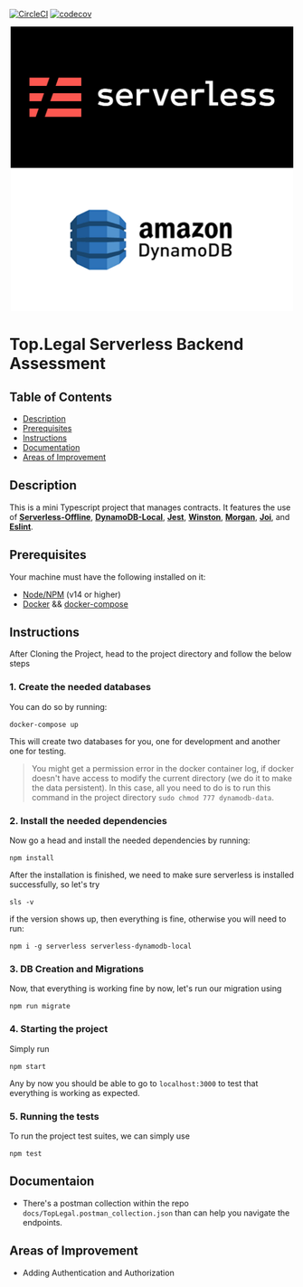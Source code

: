 
[![CircleCI](https://dl.circleci.com/status-badge/img/gh/Elshafeay/toplegal-assignment/tree/main.svg?style=shield)](https://dl.circleci.com/status-badge/redirect/gh/Elshafeay/toplegal-assignment/tree/main) 
[![codecov](https://codecov.io/gh/Elshafeay/toplegal-assignment/branch/main/graph/badge.svg?token=PAVDJCDIET)](https://codecov.io/gh/Elshafeay/toplegal-assignment)

<p align="center">
  <img src="docs/serverless-framework-icon.png"  width=500 height=250 />
  <img src="docs/aws-dynamodb.png"  width=500 height=250 />
</p>

# Top.Legal Serverless Backend Assessment

## Table of Contents

* [Description](#Description)
* [Prerequisites](#Prerequisites)
* [Instructions](#Instructions)
* [Documentation](#Documentation)
* [Areas of Improvement](#Improvement)

## Description

This is a mini Typescript project that manages contracts.
It features the use of [**Serverless-Offline**](https://www.npmjs.com/package/serverless-offline), [**DynamoDB-Local**](https://www.npmjs.com/package/serverless-dynamodb-local), [**Jest**](https://www.npmjs.com/package/jest), [**Winston**](https://www.npmjs.com/package/winston), [**Morgan**](https://www.npmjs.com/package/morgan), [**Joi**](https://www.npmjs.com/package/joi), and [**Eslint**](https://www.npmjs.com/package/joi).

## Prerequisites
Your machine must have the following installed on it:
- [Node/NPM](https://nodejs.org/en/download/) (v14 or higher)
- [Docker](https://docs.docker.com/get-docker/) && [docker-compose](https://docs.docker.com/compose/install/)

## Instructions

After Cloning the Project, head to the project directory and follow the below steps

### 1. Create the needed databases
You can do so by running:
```
docker-compose up
```
This will create two databases for you, one for development and another one for testing.

> You might get a permission error in the docker container log, if docker doesn't have access to modify the current directory (we do it to make the data persistent).
In this case, all you need to do is to run this command in the project directory `sudo chmod 777 dynamodb-data`.

### 2. Install the needed dependencies
Now go a head and install the needed dependencies by running:
```
npm install
```

After the installation is finished, we need to make sure serverless is installed successfully, so let's try
```
sls -v
```

if the version shows up, then everything is fine, otherwise you will need to run:
```
npm i -g serverless serverless-dynamodb-local
```

### 3. DB Creation and Migrations
Now, that everything is working fine by now, let's run our migration using
``` 
npm run migrate
```

### 4. Starting the project
Simply run
```
npm start
```

Any by now you should be able to go to `localhost:3000` to test that everything is working as expected.

### 5. Running the tests
To run the project test suites, we can simply use
```
npm test
```


## Documentaion
- There's a postman collection within the repo `docs/TopLegal.postman_collection.json` than can help you navigate the endpoints.

## Areas of Improvement <a name="Improvement"></a>
- Adding Authentication and Authorization